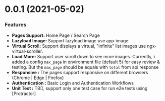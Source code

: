 # 0.0.1 (2021-05-02)

### Features

* **Pages Support:** Home Page / Search Page
* **Lazyload Image:** Support lazyload image use app-image
* **Virtual Scroll:** Support displays a virtual, "infinite" list images use ngx-virtual-scroller.
* **Load More:** Support user scroll down to see more images. Currently, i added a config <code>max_page</code> in environment file (default 5) for easy review & testing. But the <code>max_page</code> should be equals with <code>total</code> from api response
* **Responsive :** The pages support responsive on different browsers (Chrome | Edge | Firefox)
* **Authentication :** Basic Login and Authentication Workflows
* **Unit Test :** TBD, support only one test case for run e2e tests using [Protractor]
